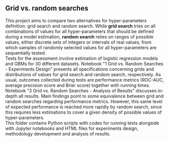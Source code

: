 ## Grid vs. random searches

This project aims to compare two alternatives for hyper-parameters definition: grid search and random search. While **grid search** tries on all combinations of values for all hyper-parameters that should be defined during a model estimation, **random search** relies on ranges of possible values, either discrete sets of integers or intervals of real values, from which samples of randomly selected values for all hyper-parameters are sequentially tested.
<br>
Tests for the assessment involve estimation of logistic regression models and GBMs for 30 different datasets. Notebook "1 Grid vs. Random Searches - Experiments Design" presents all specifications concerning grids and distributions of values for grid search and random search, respectively. As usual, outcomes collected during tests are performance metrics (ROC-AUC, average precision score and Brier score) together with running times.
<br>
Notebook "3 Grid vs. Random Searches - Analysis of Results" discusses in-depth all results. Main findings point to some equivalence between grid and random searches regarding performance metrics. However, this same level of expected performance is reached more rapidly by random search, since this requires less estimations to cover a given density of possible values of hyper-parameters.
<br>
This folder contains Python scripts with codes for running tests alongside with Jupyter notebooks and HTML files for experiments design, methodology development and analysis of results.
